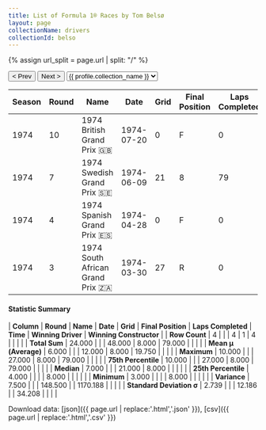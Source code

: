 ```yaml
---
title: List of Formula 1® Races by Tom Belsø
layout: page
collectionName: drivers
collectionId: belso
---
```


{% assign url_split = page.url | split: "/" %}
<div id="collection-navigation">
<button onclick="selector.options[selector.selectedIndex-1].value && (window.location = selector.options[selector.selectedIndex-1].value);">&lt; Prev</button>
<button onclick="selector.options[selector.selectedIndex+1].value && (window.location = selector.options[selector.selectedIndex+1].value);">Next &gt;</button>
<select id="selector" onchange="this.options[this.selectedIndex].value && (window.location = this.options[this.selectedIndex].value);">
  {% for collectionId in site.data[page.collectionName].refs %}
    {% if collectionId == page.collectionId %}
      {% assign selected = "selected" %}
    {% else %}
      {% assign selected = "" %}
    {% endif %}
    {% assign profile = site.data[page.collectionName][collectionId].profile %}
    <option value="/f1/{{ page.collectionName }}/{{ collectionId }}/{{ url_split[4] }}" {{ selected }}>{{ profile.collection_name }}</option>
  {% endfor %}
</select>
</div>

| Season | Round | Name | Date | Grid | Final Position | Laps Completed | Time | Winning Driver | Winning Constructor |
|--|--|--|--|--|--|--|--|--|--|
| 1974 | 10 | 1974 British Grand Prix 🇬🇧 | 1974-07-20 | 0 | F | 0 |   | Jody Scheckter 🇿🇦 | Tyrrell 🇬🇧 |
| 1974 | 7 | 1974 Swedish Grand Prix 🇸🇪 | 1974-06-09 | 21 | 8 | 79 |   | Jody Scheckter 🇿🇦 | Tyrrell 🇬🇧 |
| 1974 | 4 | 1974 Spanish Grand Prix 🇪🇸 | 1974-04-28 | 0 | F | 0 |   | Niki Lauda 🇦🇹 | Ferrari 🇮🇹 |
| 1974 | 3 | 1974 South African Grand Prix 🇿🇦 | 1974-03-30 | 27 | R | 0 |   | Carlos Reutemann 🇦🇷 | Brabham 🇬🇧 |

#### Statistic Summary

| **Column** | **Round** | **Name** | **Date** | **Grid** | **Final Position** | **Laps Completed** | **Time** | **Winning Driver** | **Winning Constructor** |
| **Row Count** | 4 |  |  | 4 | 1 | 4 |  |  |  |
| **Total Sum** | 24.000 |  |  | 48.000 | 8.000 | 79.000 |  |  |  |
| **Mean μ (Average)** | 6.000 |  |  | 12.000 | 8.000 | 19.750 |  |  |  |
| **Maximum** | 10.000 |  |  | 27.000 | 8.000 | 79.000 |  |  |  |
| **75th Percentile** | 10.000 |  |  | 27.000 | 8.000 | 79.000 |  |  |  |
| **Median** | 7.000 |  |  | 21.000 | 8.000 |  |  |  |  |
| **25th Percentile** | 4.000 |  |  |  | 8.000 |  |  |  |  |
| **Minimum** | 3.000 |  |  |  | 8.000 |  |  |  |  |
| **Variance** | 7.500 |  |  | 148.500 |  | 1170.188 |  |  |  |
| **Standard Deviation σ** | 2.739 |  |  | 12.186 |  | 34.208 |  |  |  |

Download data: [json]({{ page.url | replace:'.html','.json' }}), [csv]({{ page.url | replace:'.html','.csv' }})
